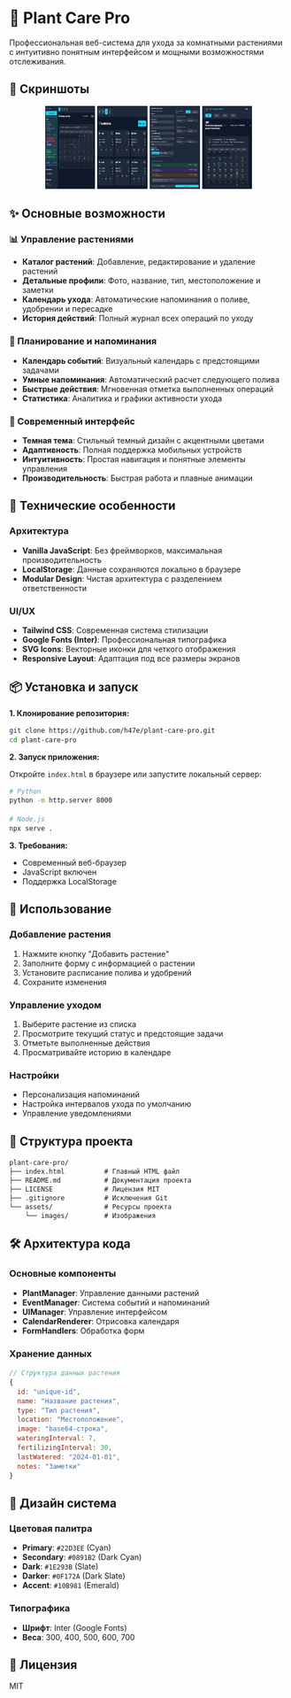 # 🌱 Plant Care Pro

Профессиональная веб-система для ухода за комнатными растениями с интуитивно понятным интерфейсом и мощными возможностями отслеживания.

## 📸 Скриншоты
<div align="center">
  <img src="images/screenshot1.jpg" alt="Главный экран" width="18%" height="150" />
  <img src="images/screenshot2.jpg" alt="Рецепты" width="18%" height="150" />
  <img src="images/screenshot3.jpg" alt="Добавление растения" width="18%" height="150" />
  <img src="images/screenshot4.jpg" alt="Мобильная версия" width="18%" height="150" />
</div>

## ✨ Основные возможности

### 📊 Управление растениями

* **Каталог растений**: Добавление, редактирование и удаление растений
* **Детальные профили**: Фото, название, тип, местоположение и заметки
* **Календарь ухода**: Автоматические напоминания о поливе, удобрении и пересадке
* **История действий**: Полный журнал всех операций по уходу

### 📅 Планирование и напоминания

* **Календарь событий**: Визуальный календарь с предстоящими задачами
* **Умные напоминания**: Автоматический расчет следующего полива
* **Быстрые действия**: Мгновенная отметка выполненных операций
* **Статистика**: Аналитика и графики активности ухода

### 🎨 Современный интерфейс

* **Темная тема**: Стильный темный дизайн с акцентными цветами
* **Адаптивность**: Полная поддержка мобильных устройств
* **Интуитивность**: Простая навигация и понятные элементы управления
* **Производительность**: Быстрая работа и плавные анимации

## 🚀 Технические особенности

### Архитектура

* **Vanilla JavaScript**: Без фреймворков, максимальная производительность
* **LocalStorage**: Данные сохраняются локально в браузере
* **Modular Design**: Чистая архитектура с разделением ответственности

### UI/UX

* **Tailwind CSS**: Современная система стилизации
* **Google Fonts (Inter)**: Профессиональная типографика
* **SVG Icons**: Векторные иконки для четкого отображения
* **Responsive Layout**: Адаптация под все размеры экранов

## 📦 Установка и запуск

**1. Клонирование репозитория:**

```bash
git clone https://github.com/h47e/plant-care-pro.git
cd plant-care-pro
```

**2. Запуск приложения:**

Откройте `index.html` в браузере или запустите локальный сервер:

```bash
# Python
python -m http.server 8000

# Node.js
npx serve .
```

**3. Требования:**

* Современный веб-браузер
* JavaScript включен
* Поддержка LocalStorage

## 🌟 Использование

### Добавление растения

1. Нажмите кнопку "Добавить растение"
2. Заполните форму с информацией о растении
3. Установите расписание полива и удобрений
4. Сохраните изменения

### Управление уходом

1. Выберите растение из списка
2. Просмотрите текущий статус и предстоящие задачи
3. Отметьте выполненные действия
4. Просматривайте историю в календаре

### Настройки

* Персонализация напоминаний
* Настройка интервалов ухода по умолчанию
* Управление уведомлениями

## 🎯 Структура проекта

```
plant-care-pro/
├── index.html          # Главный HTML файл
├── README.md           # Документация проекта
├── LICENSE             # Лицензия MIT
├── .gitignore          # Исключения Git
└── assets/             # Ресурсы проекта
    └── images/         # Изображения
```

## 🛠 Архитектура кода

### Основные компоненты

* **PlantManager**: Управление данными растений
* **EventManager**: Система событий и напоминаний
* **UIManager**: Управление интерфейсом
* **CalendarRenderer**: Отрисовка календаря
* **FormHandlers**: Обработка форм

### Хранение данных

```javascript
// Структура данных растения
{
  id: "unique-id",
  name: "Название растения",
  type: "Тип растения",
  location: "Местоположение",
  image: "base64-строка",
  wateringInterval: 7,
  fertilizingInterval: 30,
  lastWatered: "2024-01-01",
  notes: "Заметки"
}
```

## 🎨 Дизайн система

### Цветовая палитра

* **Primary**: `#22D3EE` (Cyan)
* **Secondary**: `#0891B2` (Dark Cyan)
* **Dark**: `#1E293B` (Slate)
* **Darker**: `#0F172A` (Dark Slate)
* **Accent**: `#10B981` (Emerald)

### Типографика

* **Шрифт**: Inter (Google Fonts)
* **Веса**: 300, 400, 500, 600, 700

## 📄 Лицензия

MIT

